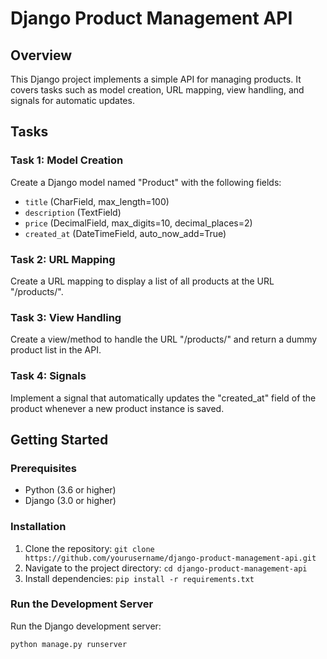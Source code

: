 # Django Product Management API

## Overview
This Django project implements a simple API for managing products. It covers tasks such as model creation, URL mapping, view handling, and signals for automatic updates.

## Tasks

### Task 1: Model Creation
Create a Django model named "Product" with the following fields:
- `title` (CharField, max_length=100)
- `description` (TextField)
- `price` (DecimalField, max_digits=10, decimal_places=2)
- `created_at` (DateTimeField, auto_now_add=True)

### Task 2: URL Mapping
Create a URL mapping to display a list of all products at the URL "/products/".

### Task 3: View Handling
Create a view/method to handle the URL "/products/" and return a dummy product list in the API.

### Task 4: Signals
Implement a signal that automatically updates the "created_at" field of the product whenever a new product instance is saved.

## Getting Started

### Prerequisites
- Python (3.6 or higher)
- Django (3.0 or higher)

### Installation
1. Clone the repository: `git clone https://github.com/yourusername/django-product-management-api.git`
2. Navigate to the project directory: `cd django-product-management-api`
3. Install dependencies: `pip install -r requirements.txt`

### Run the Development Server
Run the Django development server:
```bash
python manage.py runserver

